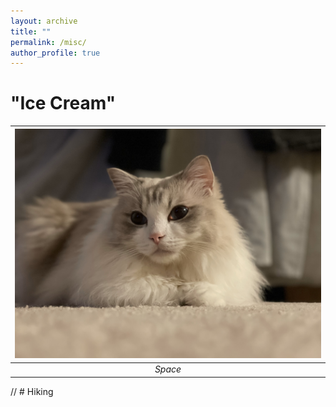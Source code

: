 ```yaml
---
layout: archive
title: ""
permalink: /misc/
author_profile: true
---
```



# "Ice Cream"

| ![](</images/misc/cat1.jpg?raw=true>) | 
|:--:| 
| *Space* |

// # Hiking
